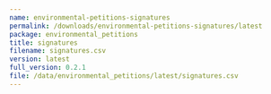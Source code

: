 ```yaml
---
name: environmental-petitions-signatures
permalink: /downloads/environmental-petitions-signatures/latest
package: environmental_petitions
title: signatures
filename: signatures.csv
version: latest
full_version: 0.2.1
file: /data/environmental_petitions/latest/signatures.csv
---
```


